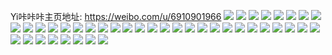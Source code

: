 Yi咔咔咔主页地址: https://weibo.com/u/6910901966 
![](https://wx4.sinaimg.cn/mw2000/007xHriKgy1h9cqszacejj32c03401kz.jpg) 
![](https://wx4.sinaimg.cn/mw2000/007xHriKgy1h9cqssesnuj32c03404qq.jpg) 
![](https://wx4.sinaimg.cn/mw2000/007xHriKgy1h9cqtez1j0j32c0340b2b.jpg) 
![](https://wx4.sinaimg.cn/mw2000/007xHriKgy1h9cqu0azsaj32c03407wi.jpg) 
![](https://wx4.sinaimg.cn/mw2000/007xHriKgy1h7zkfluqa0j30u00u07a4.jpg) 
![](https://wx4.sinaimg.cn/mw2000/007xHriKgy1h7zkfqhjrfj30u0140dl3.jpg) 
![](https://wx4.sinaimg.cn/mw2000/007xHriKgy1h7zkg2pazrj30u0140aix.jpg) 
![](https://wx4.sinaimg.cn/mw2000/007xHriKgy1h7d9ln05lyj31sc2dsu0y.jpg) 
![](https://wx4.sinaimg.cn/mw2000/007xHriKgy1h7d9m0uu5tj31sc2dsnpe.jpg) 
![](https://wx4.sinaimg.cn/mw2000/007xHriKgy1h7d9mbffi0j31jt22e7wh.jpg) 
![](https://wx4.sinaimg.cn/mw2000/007xHriKgy1h7d9l8fzxvj31sc2dsb2a.jpg) 
![](https://wx4.sinaimg.cn/mw2000/007xHriKgy1h7d9megee6j31sc2dsb2a.jpg) 
![](https://wx4.sinaimg.cn/mw2000/007xHriKgy1h7d9mh4clkj31sc2dsb2a.jpg) 
![](https://wx4.sinaimg.cn/mw2000/007xHriKgy1h7d9mjwi1xj31sc2ds7wi.jpg) 
![](https://wx4.sinaimg.cn/mw2000/007xHriKgy1h79p028w5qj30u014011s.jpg) 
![](https://wx4.sinaimg.cn/mw2000/007xHriKgy1h79p0420opj30u0140k04.jpg) 
![](https://wx4.sinaimg.cn/mw2000/007xHriKgy1h79p009m9lj30u0140k00.jpg) 
![](https://wx4.sinaimg.cn/mw2000/007xHriKgy1h79p0650o4j30u0140jvj.jpg) 
![](https://wx4.sinaimg.cn/mw2000/007xHriKgy1h79p07zzhbj30u0140dn2.jpg) 
![](https://wx4.sinaimg.cn/mw2000/007xHriKgy1h79p0a8cubj30u014011v.jpg) 
![](https://wx4.sinaimg.cn/mw2000/007xHriKgy1h79p0d9y8zj30u0140djl.jpg) 
![](https://wx4.sinaimg.cn/mw2000/007xHriKgy1h79p0h8g85j30u0140tbe.jpg) 
![](https://wx4.sinaimg.cn/mw2000/007xHriKgy1h79p0iwlb0j30u01403zo.jpg) 
![](https://wx4.sinaimg.cn/mw2000/007xHriKgy1h78flaq384j31pt2afe81.jpg) 
![](https://wx4.sinaimg.cn/mw2000/007xHriKgy1h78fl5p67sj31sc2dsu0x.jpg) 
![](https://wx4.sinaimg.cn/mw2000/007xHriKgy1h76hbijnflj31p729mwpk.jpg) 
![](https://wx4.sinaimg.cn/mw2000/007xHriKgy1h76hb9fk58j31sc2ds11k.jpg) 
![](https://wx4.sinaimg.cn/mw2000/007xHriKgy1h76hbg4ttlj31sc2dsdoi.jpg) 
![](https://wx4.sinaimg.cn/mw2000/007xHriKgy1h60i699c01j30u014046k.jpg) 
![](https://wx4.sinaimg.cn/mw2000/007xHriKgy1h60i6b7rvpj30u01hcqdu.jpg) 
![](https://wx4.sinaimg.cn/mw2000/007xHriKgy1h5ehw1v8t2j30u0140q9a.jpg) 
![](https://wx4.sinaimg.cn/mw2000/007xHriKgy1h5ehw2hc7jj30u01407ay.jpg) 
![](https://wx4.sinaimg.cn/mw2000/007xHriKgy1h5ehw0gbm3j30u0140agd.jpg) 
![](https://wx4.sinaimg.cn/mw2000/007xHriKgy1h5ehw17nwwj30u0140qat.jpg) 
![](https://wx4.sinaimg.cn/mw2000/007xHriKgy1h4imch9fgij32c33417sk.jpg) 
![](https://wx4.sinaimg.cn/mw2000/007xHriKgy1h4imcjrh2cj32c23407wh.jpg) 
![](https://wx4.sinaimg.cn/mw2000/007xHriKgy1h3ttvrr81zj30u0140tgw.jpg) 
![](https://wx4.sinaimg.cn/mw2000/007xHriKgy1h3lkm0bdezj30u00u0n3x.jpg) 
![](https://wx4.sinaimg.cn/mw2000/007xHriKgy1h3lkm104l7j30u00u0wl5.jpg) 
![](https://wx4.sinaimg.cn/mw2000/007xHriKgy1h3cnk7lwmxj30u00u044a.jpg) 
![](https://wx4.sinaimg.cn/mw2000/007xHriKgy1h3cnk8vji1j30u00u0gsd.jpg) 

